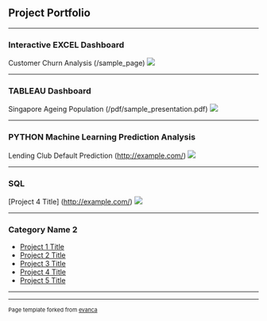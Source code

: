 ## Project Portfolio

---

### Interactive EXCEL Dashboard

Customer Churn Analysis (/sample_page)
<img src="images/dummy_thumbnail.jpg?raw=true"/>

---

### TABLEAU Dashboard

Singapore Ageing Population (/pdf/sample_presentation.pdf)
<img src="images/dummy_thumbnail.jpg?raw=true"/>

---

### PYTHON Machine Learning Prediction Analysis

Lending Club Default Prediction (http://example.com/)
<img src="images/dummy_thumbnail.jpg?raw=true"/>

---

### SQL

[Project 4 Title] (http://example.com/)
<img src="images/dummy_thumbnail.jpg?raw=true"/>

---

### Category Name 2

- [Project 1 Title](http://example.com/)
- [Project 2 Title](http://example.com/)
- [Project 3 Title](http://example.com/)
- [Project 4 Title](http://example.com/)
- [Project 5 Title](http://example.com/)

---




---
<p style="font-size:11px">Page template forked from <a href="https://github.com/evanca/quick-portfolio">evanca</a></p>
<!-- Remove above link if you don't want to attibute -->
